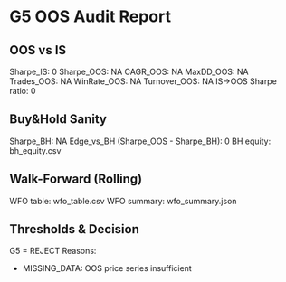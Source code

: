 # G5 OOS Audit Report

## OOS vs IS
Sharpe_IS: 0
Sharpe_OOS: NA
CAGR_OOS: NA
MaxDD_OOS: NA
Trades_OOS: NA
WinRate_OOS: NA
Turnover_OOS: NA
IS→OOS Sharpe ratio: 0

## Buy&Hold Sanity
Sharpe_BH: NA
Edge_vs_BH (Sharpe_OOS - Sharpe_BH): 0
BH equity: bh_equity.csv

## Walk-Forward (Rolling)
WFO table: wfo_table.csv
WFO summary: wfo_summary.json

## Thresholds & Decision
G5 = REJECT
Reasons:
- MISSING_DATA: OOS price series insufficient
